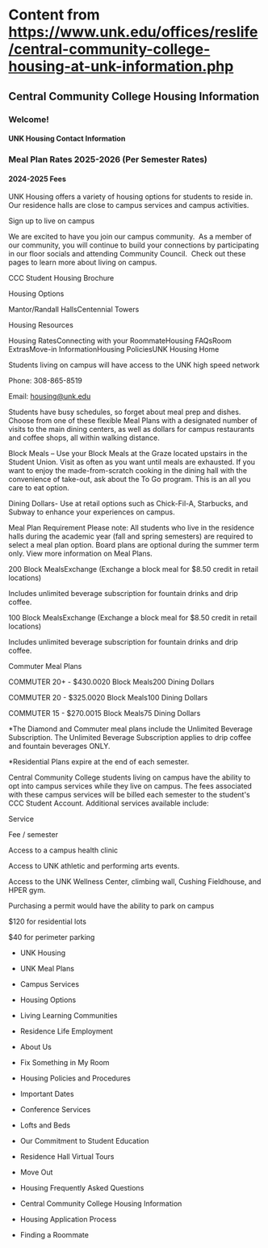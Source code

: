 # Content from https://www.unk.edu/offices/reslife/central-community-college-housing-at-unk-information.php

## Central Community College Housing Information

### Welcome!

#### UNK Housing Contact Information

### Meal Plan Rates 2025-2026 (Per Semester Rates)

#### 2024-2025 Fees

UNK Housing offers a variety of housing options for students to reside in.  Our residence halls are close to campus services and campus activities.

Sign up to live on campus

We are excited to have you join our campus community.  As a member of our community, you will continue to build your connections by participating in our floor socials and attending Community Council.  Check out these pages to learn more about living on campus.

CCC Student Housing Brochure

Housing Options

Mantor/Randall HallsCentennial Towers

Housing Resources

Housing RatesConnecting with your RoommateHousing FAQsRoom ExtrasMove-in InformationHousing PoliciesUNK Housing Home

Students living on campus will have access to the UNK high speed network

Phone: 308-865-8519

Email: housing@unk.edu

Students have busy schedules, so forget about meal prep and dishes. Choose from one of these flexible Meal Plans with a designated number of visits to the main dining centers, as well as dollars for campus restaurants and coffee shops, all within walking distance.

Block Meals – Use your Block Meals at the Graze located upstairs in the Student Union. Visit as often as you want until meals are exhausted. If you want to enjoy the made-from-scratch cooking in the dining hall with the convenience of take-out, ask about the To Go program. This is an all you care to eat option.

Dining Dollars- Use at retail options such as Chick-Fil-A, Starbucks, and Subway to enhance your experiences on campus.

Meal Plan Requirement Please note: All students who live in the residence halls during the academic year (fall and spring semesters) are required to select a meal plan option. Board plans are optional during the summer term only. View more information on Meal Plans.



200 Block MealsExchange (Exchange a block meal for $8.50 credit in retail locations)

Includes unlimited beverage subscription for fountain drinks and drip coffee.

100 Block MealsExchange (Exchange a block meal for $8.50 credit in retail locations)

Includes unlimited beverage subscription for fountain drinks and drip coffee.

Commuter Meal Plans

COMMUTER 20+ - $430.0020 Block Meals200 Dining Dollars

COMMUTER 20 - $325.0020 Block Meals100 Dining Dollars

COMMUTER 15 - $270.0015 Block Meals75 Dining Dollars



*The Diamond and Commuter meal plans include the Unlimited Beverage Subscription. The Unlimited Beverage Subscription applies to drip coffee and fountain beverages ONLY.

*Residential Plans expire at the end of each semester.

Central Community College students living on campus have the ability to opt into campus services while they live on campus. The fees associated with these campus services will be billed each semester to the student's CCC Student Account. Additional services available include:

Service

Fee / semester

Access to a campus health clinic

Access to UNK athletic and performing arts events.

Access to the UNK Wellness Center, climbing wall, Cushing Fieldhouse, and HPER gym.

Purchasing a permit would have the ability to park on campus

$120 for residential lots

$40 for perimeter parking

- UNK Housing
- UNK Meal Plans
- Campus Services

- Housing Options
- Living Learning Communities
- Residence Life Employment
- About Us
- Fix Something in My Room
- Housing Policies and Procedures
- Important Dates
- Conference Services
- Lofts and Beds
- Our Commitment to Student Education
- Residence Hall Virtual Tours
- Move Out
- Housing Frequently Asked Questions
- Central Community College Housing Information
- Housing Application Process
- Finding a Roommate

